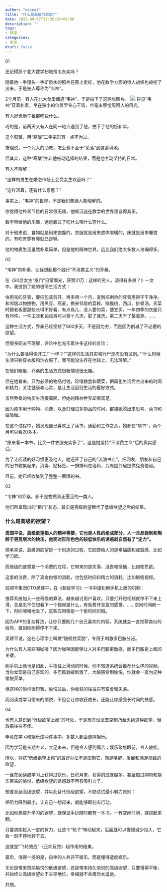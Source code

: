 ```yaml
---
author: "wiseai"
title: "什么是高级的欲望?"
date: 2022-09-07T17:35:02+08:00
description: ""
tags:
- 欲望
categories:
- 杂谈
draft: false
---
```

01

还记得那个北大数学扫地僧韦东奕吗？

随着他一手馒头一手矿泉水的照片在网上走红，他在数学方面的惊人战绩也被挖了出来，于是被人尊称为“韦神”。

2个月前，有人在北大食堂偶遇“韦神”，于是拍下了这两张照片。
![](/img/4.4.2_fig4.3.jpg)
只见“韦神”穿着朴素，坐在狭小的位置里专心干饭，丝毫未察觉周围人的目光。

有人好奇他午餐都吃些什么。

巧的是，前两天又有人在同一地点遇到了他，拍下了他的饭和伞。



这个配置，用“寒酸”二字来形容一点不为过。

按理说，一个北大的助教，怎么也不至于“沦落”到这番境地。

但其实，这种“寒酸”并非他被动选择的结果，而是他主动坚持的日常。

有人不理解：

“这样的男生在婚恋市场上会受女生欢迎吗？”

“这样活着，还有什么意思？”


事实上，“韦神”的世界，不是我们普通人能理解的。

你觉得他朴素节俭的日常很无趣，他却沉迷在数学的世界里自得其乐。

数学带给他的乐趣，远远超过了吃什么喝什么穿什么。

对于他来说，食物就是用来饱腹的，衣服就是用来遮体取暖的，床就是用来睡觉的，有吃有穿有睡就已足够。

他的物质生活虽然朴素简单，但是他的精神世界，远比我们绝大多数人浩瀚得多。

02

“韦神”的朴素，让我想起那个践行“不消费主义”的乔桑。

在《90后女生“抠门”日常曝光，获赞31万：这样的穷人，活得有多爽？》一文中，我提到了她的极简生活方式：

快用完的牙膏，要把包装剪开，再多用一个月，直到把剩余的牙膏用得干干净净。和邻居以物换物，用黑豆、燕麦，换来邻居的荔枝、猕猴桃、西瓜、排骨汤。买菜时跟老板要那些长得不好看、有点焉儿、没人要的菜，便宜买。一年四季的衣服只有16件，一件卫衣和运动裤可以穿十几天，脏了就洗，第二天干了接着穿。……


这种生活方式，乔桑已经坚持了600多天，不是因为穷，而是因为削减了不必要的欲望。

但很多网友不理解，评论中也充斥着许多这样的言论：

“为什么要活得像开工厂一样？”“这样的生活其实和行尸走肉没有区别。”“什么时候生活只剩穿衣服和洗衣服了，我可能没生存在地球上，无法理解。”




在他们眼里，乔桑的生活方式很极端也很无趣。

但在她看来，只为必须的物品付钱，珍惜粮食和蔬菜，把简化生活后空出来的时间和精力，关注健康和心灵，是让生活回归生活的最好方式。

虽然乔桑的物质生活很简陋，但她的精神世界却很富足。

因为原本用于购物、消费、以及打理过多物品的时间，都被她腾出来思考、读书和做瑜伽。

在这个过程中，她发现自己喜欢上了读书，通勤和工作之余，她都在“啃书”，两个月可以看20多本。

“原来看一本书，比买一件衣服充实多了”，这是她坚持“不消费主义”后的真实感受。

为了让阅读的好习惯惠及他人，她还开了自己的“流浪书店”，把网友、朋友和自己的旧书收集起来，消毒、贴标签，一排排码在墙角，为周围邻居提供免费借阅。

目前，她已经收集到了整整一面墙的书。


03

“韦神”和乔桑，都不是物质真正匮乏的一类人。

他们所呈现出的“抠门”状态，其实是高级欲望替代了低级欲望之后的结果。

### 什么是高级的欲望？

**周国平说，高级欲望指人的精神需要，它也是人性的组成部分。人一旦品尝到和陶醉于更高层次的快乐，他面对形形色色的较低快乐的诱惑就自然有了“定力”。**

简单来说，高级的欲望是一个创造的过程，它回馈给人的是幸福感和成就感，比如学习欲。

而低级的欲望是一个消费的过程，它带来的是失落、沮丧和懊恼，比如物质欲。

这里的消费，除了真金白银的消耗，也包括时间和精力的消耗。比如刷短视频。

前顺丰集团CTO吴建平，在《超级学习》一书中提到刷手机上瘾的机制：

推荐系统加入一些奇怪的算法，越来越讨用户喜欢。只要打开短视频就停不下来上滑，总是忍不住想看下一个视频是什么，有免费开盲盒的感觉。……空闲时间刷一下，时间嗖嗖地没了，这些应用像是一个偷时间的贼。

因为APP的复杂算法，让你只要刷几个自己喜欢的内容，系统就会一直推荐类似的给你，直到你刷得停不下来。

吴建平说，这在心理学上叫做“随机性奖励”，专用于刺激多巴胺分泌。

为什么有人喜欢喝咖啡？因为咖啡因能够让人对多巴胺更敏感，而多巴胺是上瘾的关键。

刷手机上瘾也是如此，手指往上滑动的时候，你不知道系统会推荐什么样的视频。当你发现是自己喜欢的，多巴胺就被刺激了，大脑感受到愉悦，你就会一直为这种愉悦买单。

但这样的愉悦很短暂，愉悦过后，你收获的往往只有空虚和失落。

而阅读或学习带来的愉悦，不但会让你收获成长，还能让你感受长时间的快感。

04

也有人意识到“低级欲望上瘾”的坏处，于是想方设法去克制乃至灭绝这种欲望，但效果往往不佳。

毕竟在学习和娱乐这两件事中，多数人都会选择娱乐。

因为学习是长期主义，立足未来，但是令人感到痛苦；娱乐聚焦眼前，令人放松。

所以，对抗“低级欲望上瘾”的最好办法不是压制它，而是唤醒、发展和满足高级的欲望。

一旦在阅读或学习上获得过快乐，日积月累，获得的成就越多，甚至超过购物和娱乐带来的愉悦，低级欲望的诱惑就不再有吸引力了。

想要发展高级欲望，并以此替代低级欲望，不妨试试最小努力原则：

把阻力降到最小，让自己一想起来，就能够即刻去行动。

比如你想提升学习的欲望，就保证手边随时都有一本书，一有空闲时间，就抓起来翻。

只要初期投入一定的努力，让这个“轮子”转动起来，后面就可以慢慢减少投入，它会一刻不停地转下去。

这就是“飞轮效应”（正向反馈）起作用的结果。

最后，值得一提的是，自律的人并非不娱乐，而是懂得适度娱乐。

无论是带来短期愉悦的低级欲望，还是带来持久愉悦的高级欲望，只要懂得平衡，并始终让高级欲望处于主导地位，幸福就不会离你太遥远。

共勉。